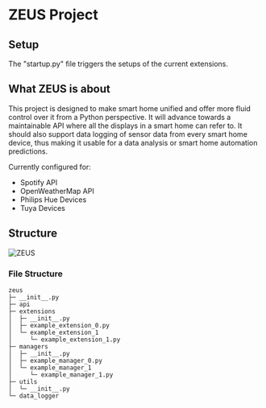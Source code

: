# ZEUS Project

## Setup

The "startup.py" file triggers the setups of the current extensions.

## What ZEUS is about

This project is designed to make smart home unified and offer more fluid control over it from a Python perspective.
It will advance towards a maintainable API where all the displays in a smart home can refer to. It should also support data logging of sensor data from every smart home device, thus making it usable for a data analysis or smart home automation predictions.

Currently configured for:
- Spotify API
- OpenWeatherMap API
- Philips Hue Devices
- Tuya Devices

## Structure

![ZEUS](https://github.com/paddy-shrp/zeus/assets/50612943/c490be65-2d69-47c1-9be4-0a013f3e45c0)

### File Structure

```
zeus
├─ __init__.py
├─ api
├─ extensions
│  ├─ __init__.py
│  ├─ example_extension_0.py
│  └─ example_extension_1
│     └─ example_extension_1.py
├─ managers
│  ├─ __init__.py
│  ├─ example_manager_0.py
│  └─ example_manager_1
│     └─ example_manager_1.py
├─ utils
│  └─ __init__.py
└─ data_logger
```
